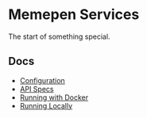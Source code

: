 # Memepen Services

The start of something special.

## Docs

- [Configuration](docs/config.md)
- [API Specs](api/meme.yml)
- [Running with Docker](docs/docker.md)
- [Running Locally](docs/local.md)